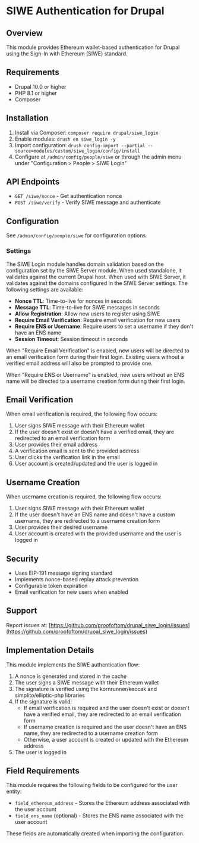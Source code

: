 # SIWE Authentication for Drupal

## Overview

This module provides Ethereum wallet-based authentication for Drupal using the Sign-In with Ethereum (SIWE) standard.

## Requirements

- Drupal 10.0 or higher
- PHP 8.1 or higher
- Composer

## Installation

1. Install via Composer: `composer require drupal/siwe_login`
2. Enable modules: `drush en siwe_login -y`
3. Import configuration: `drush config-import --partial --source=modules/custom/siwe_login/config/install`
4. Configure at `/admin/config/people/siwe` or through the admin menu under "Configuration > People > SIWE Login"

## API Endpoints

- `GET /siwe/nonce` - Get authentication nonce
- `POST /siwe/verify` - Verify SIWE message and authenticate

## Configuration

See `/admin/config/people/siwe` for configuration options.

### Settings

The SIWE Login module handles domain validation based on the configuration set by the SIWE Server module. When used standalone, it validates against the current Drupal host. When used with SIWE Server, it validates against the domains configured in the SIWE Server settings. The following settings are available:

- **Nonce TTL**: Time-to-live for nonces in seconds
- **Message TTL**: Time-to-live for SIWE messages in seconds
- **Allow Registration**: Allow new users to register using SIWE
- **Require Email Verification**: Require email verification for new users
- **Require ENS or Username**: Require users to set a username if they don't have an ENS name
- **Session Timeout**: Session timeout in seconds

When "Require Email Verification" is enabled, new users will be directed to an email verification form during their first login. Existing users without a verified email address will also be prompted to provide one.

When "Require ENS or Username" is enabled, new users without an ENS name will be directed to a username creation form during their first login.

## Email Verification

When email verification is required, the following flow occurs:

1. User signs SIWE message with their Ethereum wallet
2. If the user doesn't exist or doesn't have a verified email, they are redirected to an email verification form
3. User provides their email address
4. A verification email is sent to the provided address
5. User clicks the verification link in the email
6. User account is created/updated and the user is logged in

## Username Creation

When username creation is required, the following flow occurs:

1. User signs SIWE message with their Ethereum wallet
2. If the user doesn't have an ENS name and doesn't have a custom username, they are redirected to a username creation form
3. User provides their desired username
4. User account is created with the provided username and the user is logged in

## Security

- Uses EIP-191 message signing standard
- Implements nonce-based replay attack prevention
- Configurable token expiration
- Email verification for new users when enabled

## Support

Report issues at: [https://github.com/proofoftom/drupal_siwe_login/issues](https://github.com/proofoftom/drupal_siwe_login/issues)

## Implementation Details

This module implements the SIWE authentication flow:

1. A nonce is generated and stored in the cache
2. The user signs a SIWE message with their Ethereum wallet
3. The signature is verified using the kornrunner/keccak and simplito/elliptic-php libraries
4. If the signature is valid:
   - If email verification is required and the user doesn't exist or doesn't have a verified email, they are redirected to an email verification form
   - If username creation is required and the user doesn't have an ENS name, they are redirected to a username creation form
   - Otherwise, a user account is created or updated with the Ethereum address
5. The user is logged in

## Field Requirements

This module requires the following fields to be configured for the user entity:

- `field_ethereum_address` - Stores the Ethereum address associated with the user account
- `field_ens_name` (optional) - Stores the ENS name associated with the user account

These fields are automatically created when importing the configuration.

